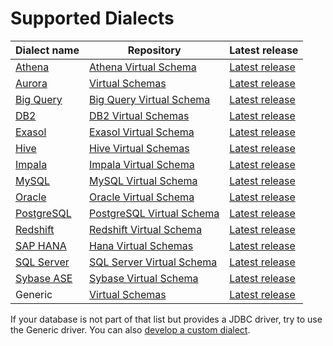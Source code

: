 # Supported Dialects

Dialect name                        | Repository                                                        | Latest release                                      |
------------------------------------|-------------------------------------------------------------------|-----------------------------------------------------|
[Athena][athena-dialect-doc]        |  [Athena Virtual Schema][athena-virtual-schema-repository]        | [Latest release][athena-virtual-schema-releases]    |
[Aurora][aurora-dialect-doc]        |  [Virtual Schemas][virtual-schemas-repository]                    | [Latest release][virtual-schemas-releases]          |
[Big Query][big-query-dialect-doc]  |  [Big Query Virtual Schema][bigquery-virtual-schema-repository]   | [Latest release][bigquery-virtual-schema-releases]  |
[DB2][db2-dialect-doc]              |  [DB2 Virtual Schemas][db2-virtual-schema-repository]             | [Latest release][db2-virtual-schema-releases]       |
[Exasol][exasol-dialect-doc]        |  [Exasol Virtual Schema][exasol-virtual-schema-repository]        | [Latest release][exasol-virtual-schema-releases]    |
[Hive][hive-dialect-doc]            |  [Hive Virtual Schemas][hive-virtual-schema-repository]           | [Latest release][hive-virtual-schema-releases]      |
[Impala][impala-dialect-doc]        |  [Impala Virtual Schema][impala-virtual-schema-repository]        | [Latest release][impala-virtual-schema-releases]    |
[MySQL][mysql-dialect-doc]          |  [MySQL Virtual Schema][mysql-virtual-schema-repository]          | [Latest release][mysql-virtual-schema-releases]     |
[Oracle][oracle-dialect-doc]        |  [Oracle Virtual Schema][oracle-virtual-schema-repository]        | [Latest release][oracle-virtual-schema-releases]    |
[PostgreSQL][postgresql-dialect-doc]|  [PostgreSQL Virtual Schema][pg-virtual-schema-repository]        | [Latest release][pg-virtual-schema-releases]        |
[Redshift][redshift-dialect-doc]    |  [Redshift Virtual Schema][redshift-virtual-schema-repository]    | [Latest release][redshift-virtual-schema-releases]  |
[SAP HANA][sap-hana-dialect-doc]    |  [Hana Virtual Schemas][hana-virtual-schema-repository]           | [Latest release][hana-virtual-schema-releases]      |
[SQL Server][sql-server-dialect-doc]|  [SQL Server Virtual Schema][sqlserver-virtual-schema-repository] | [Latest release][sqlserver-virtual-schema-releases] |
[Sybase ASE][sybase-dialect-doc]    |  [Sybase Virtual Schema][sybase-virtual-schema-repository]        | [Latest release][sybase-virtual-schema-releases]    |
Generic                             |  [Virtual Schemas][virtual-schemas-repository]                    | [Latest release][virtual-schemas-releases]          |

If your database is not part of that list but provides a JDBC driver, try to use the Generic driver.
You can also [develop a custom dialect][developing-dialect].  

[athena-dialect-doc]: https://github.com/exasol/athena-virtual-schema/blob/main/doc/user_guide/athena_user_guide.md
[aurora-dialect-doc]: ../dialects/aurora.md
[big-query-dialect-doc]: https://github.com/exasol/bigquery-virtual-schema/blob/main/doc/user_guide/bigquery_user_guide.md
[db2-dialect-doc]: https://github.com/exasol/db2-virtual-schema/blob/main/doc/user_guide/db2_user_guide.md
[exasol-dialect-doc]: https://github.com/exasol/exasol-virtual-schema/blob/master/doc/dialects/exasol.md
[hive-dialect-doc]: https://github.com/exasol/hive-virtual-schema/blob/main/doc/user_guide/hive_user_guide.md
[impala-dialect-doc]: https://github.com/exasol/impala-virtual-schema/blob/main/doc/user_guide/impala_user_guide.md
[mysql-dialect-doc]: https://github.com/exasol/mysql-virtual-schema/blob/main/doc/user_guide/mysql_user_guide.md
[oracle-dialect-doc]: https://github.com/exasol/oracle-virtual-schema/blob/main/doc/user_guide/oracle_user_guide.md
[postgresql-dialect-doc]: https://github.com/exasol/postgresql-virtual-schema/blob/main/doc/dialects/postgresql.md
[redshift-dialect-doc]: https://github.com/exasol/redshift-virtual-schema/blob/main/doc/user_guide/redshift_user_guide.md
[sap-hana-dialect-doc]:  https://github.com/exasol/hana-virtual-schema/blob/main/doc/user_guide/user_guide.md
[sql-server-dialect-doc]: https://github.com/exasol/sqlserver-virtual-schema/blob/main/doc/user_guide/sqlserver_user_guide.md
[sybase-dialect-doc]: https://github.com/exasol/sybase-virtual-schema/blob/main/doc/user_guide/sybase_user_guide.md
[virtual-schemas-repository]: https://github.com/exasol/virtual-schemas
[virtual-schemas-releases]: https://github.com/exasol/virtual-schemas/releases
[athena-virtual-schema-repository]: https://github.com/exasol/athena-virtual-schema
[athena-virtual-schema-releases]: https://github.com/exasol/athena-virtual-schema/releases
[bigquery-virtual-schema-repository]: https://github.com/exasol/bigquery-virtual-schema
[bigquery-virtual-schema-releases]: https://github.com/exasol/bigquery-virtual-schema/releases
[db2-virtual-schema-repository]: https://github.com/exasol/db2-virtual-schema
[db2-virtual-schema-releases]: https://github.com/exasol/db2-virtual-schema/releases
[exasol-virtual-schema-repository]: https://github.com/exasol/exasol-virtual-schema
[exasol-virtual-schema-releases]: https://github.com/exasol/exasol-virtual-schema/releases
[hana-virtual-schema-repository]: https://github.com/exasol/hana-virtual-schema
[hana-virtual-schema-releases]: https://github.com/exasol/hana-virtual-schema/releases
[sqlserver-virtual-schema-repository]: https://github.com/exasol/sqlserver-virtual-schema
[sqlserver-virtual-schema-releases]: https://github.com/exasol/sqlserver-virtual-schema/releases
[sybase-virtual-schema-repository]: https://github.com/exasol/sybase-virtual-schema
[sybase-virtual-schema-releases]: https://github.com/exasol/sybase-virtual-schema/releases
[hive-virtual-schema-repository]: https://github.com/exasol/hive-virtual-schema
[hive-virtual-schema-releases]: https://github.com/exasol/hive-virtual-schema/releases
[impala-virtual-schema-repository]: https://github.com/exasol/impala-virtual-schema
[impala-virtual-schema-releases]: https://github.com/exasol/impala-virtual-schema/releases
[mysql-virtual-schema-repository]: https://github.com/exasol/mysql-virtual-schema
[mysql-virtual-schema-releases]: https://github.com/exasol/mysql-virtual-schema/releases
[oracle-virtual-schema-repository]: https://github.com/exasol/oracle-virtual-schema
[oracle-virtual-schema-releases]: https://github.com/exasol/oracle-virtual-schema/releases
[pg-virtual-schema-repository]: https://github.com/exasol/postgresql-virtual-schema
[pg-virtual-schema-releases]: https://github.com/exasol/postgresql-virtual-schema/releases
[redshift-virtual-schema-repository]: https://github.com/exasol/redshift-virtual-schema
[redshift-virtual-schema-releases]: https://github.com/exasol/redshift-virtual-schema/releases

[developing-dialect]: https://github.com/exasol/virtual-schema-common-jdbc/blob/main/doc/development/developing_a_dialect.md
